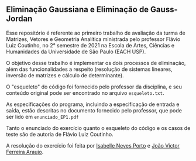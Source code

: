 ## Eliminação Gaussiana e Eliminação de Gauss-Jordan

Esse repositório é referente ao primeiro trabalho de avaliação da turma de Matrizes, Vetores e Geometria Analítica ministrada pelo professor Flávio Luiz Coutinho, no 2° semestre de 2021 na Escola de Artes, Ciências e Humanidades da Universidade de São Paulo (EACH USP).

O objetivo desse trabalho é implementar os dois processos de eliminação, além das funcionalidades a respeito (resolução de sistemas lineares, inversão de matrizes e cálculo de determinante).

O "esqueleto" do código foi fornecido pelo professor da disciplina, e seu conteúdo original pode ser encontrado no arquivo `esqueleto.txt`.

As especificações do programa, incluindo a especificação de entrada e saída, estão descritas no documento fornecido pelo professor, que pode ser lido em `enunciado_EP1.pdf`

Tanto o enunciado do exercício quanto o esqueleto do código e os casos de teste são de autoria de Flávio Luiz Coutinho.

A resolução do exercício foi feita por [Isabelle Neves Porto](https://github.com/IsabelleNP) e [João Victor Ferreira Araujo](https://github.com/joao-fa).
